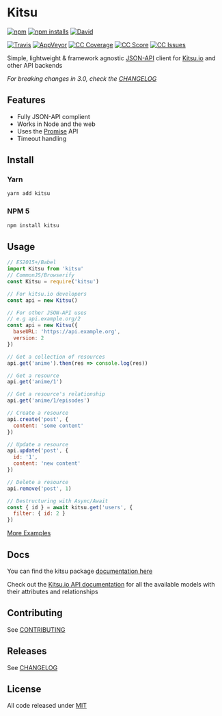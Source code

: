 # Kitsu

[![npm]][1]
[![npm installs]][1]
[![David]][7]

[![Travis]][2]
[![AppVeyor]][3]
[![CC Coverage]][4]
[![CC Score]][5]
[![CC Issues]][6]

Simple, lightweight & framework agnostic [JSON-API][15] client for [Kitsu.io][KITSU] and other API backends

*For breaking changes in 3.0, check the [CHANGELOG][16]*

## Features

- Fully JSON-API complient
- Works in Node and the web
- Uses the [Promise][10] API
- Timeout handling

## Install

### Yarn

```bash
yarn add kitsu
```

### NPM 5

```bash
npm install kitsu
```

## Usage

```javascript
// ES2015+/Babel
import Kitsu from 'kitsu'
// CommonJS/Browserify
const Kitsu = require('kitsu')

// For kitsu.io developers
const api = new Kitsu()

// For other JSON-API uses
// e.g api.example.org/2
const api = new Kitsu({
  baseURL: 'https://api.example.org',
  version: 2
})

// Get a collection of resources
api.get('anime').then(res => console.log(res))

// Get a resource
api.get('anime/1')

// Get a resource's relationship
api.get('anime/1/episodes')

// Create a resource
api.create('post', {
  content: 'some content'
})

// Update a resource
api.update('post', {
  id: '1',
  content: 'new content'
})

// Delete a resource
api.remove('post', 1)

// Destructuring with Async/Await
const { id } = await kitsu.get('users', {
  filter: { id: 2 }
})
```

[More Examples][11]

## Docs

You can find the kitsu package [documentation here][13]

Check out the [Kitsu.io API documentation][12] for all the available
models with their attributes and relationships

## Contributing

See [CONTRIBUTING]

## Releases

See [CHANGELOG]

## License

All code released under [MIT]

[KITSU]:https://kitsu.io
[CHANGELOG]:https://github.com/wopian/kitsu-inactivity-pruner/blob/master/CHANGELOG.md
[CONTRIBUTING]:https://github.com/wopian/kitsu-inactivity-pruner/blob/master/CONTRIBUTING.md
[MIT]:https://github.com/wopian/kitsu/blob/master/LICENSE.md

[npm]:https://img.shields.io/npm/v/kitsu.svg?style=flat-square
[npm installs]:https://img.shields.io/npm/dt/kitsu.svg?style=flat-square
[Travis]:https://img.shields.io/travis/wopian/kitsu/master.svg?style=flat-square&label=linux%20%26%20macOS
[CC Coverage]:https://img.shields.io/codeclimate/coverage/github/wopian/kitsu.svg?style=flat-square
[CC Score]:https://img.shields.io/codeclimate/github/wopian/kitsu.svg?style=flat-square
[CC Issues]:https://img.shields.io/codeclimate/issues/github/wopian/kitsu.svg?style=flat-square
[David]:https://img.shields.io/david/wopian/kitsu.svg?style=flat-square
[AppVeyor]:https://img.shields.io/appveyor/ci/wopian/kitsu/master.svg?style=flat-square&label=windows
[1]:https://www.npmjs.com/package/kitsu
[2]:https://travis-ci.org/wopian/kitsu
[3]:https://ci.appveyor.com/project/wopian/kitsu
[4]:https://codeclimate.com/github/wopian/kitsu/coverage
[5]:https://codeclimate.com/github/wopian/kitsu
[6]:https://codeclimate.com/github/wopian/kitsu/issues
[7]:https://david-dm.org/wopian/kitsu
[8]:https://github.com/wopian/kitsu/blob/master/CHANGELOG.md
[9]:https://github.com/wopian/kitsu/blob/master/LICENSE.md
[10]:https://developer.mozilla.org/en-US/docs/Web/JavaScript/Guide/Using_promises
[11]:https://github.com/wopian/kitsu/tree/master/example
[12]:https://docs.kitsu.apiary.io
[13]:https://github.com/wopian/kitsu/tree/master/DOCS.md
[14]:http://jsonapi.org/implementations/#client-libraries-javascript
[15]:http://jsonapi.org
[16]:https://github.com/wopian/kitsu/blob/master/CHANGELOG.md#breaking-changes
